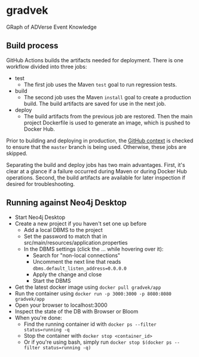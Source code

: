 # gradvek
GRaph of ADVerse Event Knowledge

## Build process

GitHub Actions builds the artifacts needed for deployment.
There is one workflow divided into three jobs:
* test
  * The first job uses the Maven `test` goal to run regression tests.
* build
  * The second job uses the Maven `install` goal to create a production build.  The build artifacts are saved for use in the next job.
* deploy
  * The build artifacts from the previous job are restored.  Then the main project Dockerfile is used to generate an image, which is pushed to Docker Hub.

Prior to building and deploying in production, the [GitHub context](https://docs.github.com/en/actions/learn-github-actions/contexts#github-context) is checked to ensure that the `master` branch is being used.
Otherwise, these jobs are skipped.

Separating the build and deploy jobs has two main advantages.
First, it's clear at a glance if a failure occurred during Maven or during Docker Hub operations.
Second, the build artifacts are available for later inspection if desired for troubleshooting.

## Running against Neo4j Desktop

* Start Neo4j Desktop
* Create a new project if you haven't set one up before
  * Add a local DBMS to the project
  * Set the password to match that in src/main/resources/application.properties
  * In the DBMS settings (click the ... while hovering over it):
    * Search for "non-local connections"
    * Uncomment the next line that reads `dbms.default_listen_address=0.0.0.0`
    * Apply the change and close
    * Start the DBMS
* Get the latest docker image using `docker pull gradvek/app`
* Run the container using `docker run -p 3000:3000 -p 8080:8080 gradvek/app`
* Open your browser to localhost:3000
* Inspect the state of the DB with Browser or Bloom
* When you're done:
  * Find the running container id with `docker ps --filter status=running -q`
  * Stop the container with `docker stop <container_id>`
  * Or if you're using bash, simply run `docker stop $(docker ps --filter status=running -q)`
